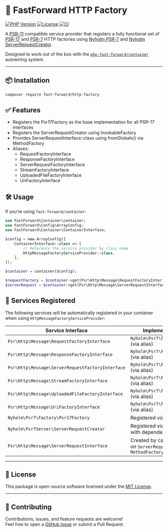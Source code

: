 # 🚀 FastForward HTTP Factory

[![PHP Version](https://img.shields.io/badge/PHP-^8.1-8892BF?logo=php)](https://www.php.net/)
[![License](https://img.shields.io/github/license/php-fast-forward/http-factory)](https://opensource.org/licenses/MIT)
[![CI](https://github.com/php-fast-forward/http-factory/actions/workflows/tests.yml/badge.svg)](https://github.com/php-fast-forward/http-factory/actions)

A [PSR-11](https://www.php-fig.org/psr/psr-11/) compatible service provider that registers a fully functional set of [PSR-17](https://www.php-fig.org/psr/psr-17/) and [PSR-7](https://www.php-fig.org/psr/psr-7/) HTTP factories using [Nyholm PSR-7](https://github.com/Nyholm/psr7) and [Nyholm ServerRequestCreator](https://github.com/Nyholm/psr7-server).

Designed to work out of the box with the [`php-fast-forward/container`](https://github.com/php-fast-forward/container) autowiring system.

---

## 📦 Installation

```bash
composer require fast-forward/http-factory
```

## ✅ Features
- Registers the Psr17Factory as the base implementation for all PSR-17 interfaces
- Registers the ServerRequestCreator using InvokableFactory
- Provides ServerRequestInterface::class using fromGlobals() via MethodFactory
- Aliases:
  - RequestFactoryInterface
  - ResponseFactoryInterface
  - ServerRequestFactoryInterface
  - StreamFactoryInterface
  - UploadedFileFactoryInterface
  - UriFactoryInterface

## 🛠️ Usage

If you’re using `fast-forward/container`:
```php
use FastForward\Container\container;
use FastForward\Config\ArrayConfig;
use FastForward\Container\ContainerInterface;

$config = new ArrayConfig([
    ContainerInterface::class => [
        // Reference the service provider by class name
        HttpMessageFactoryServiceProvider::class,
    ],
]);

$container = container($config);

$requestFactory = $container->get(Psr\Http\Message\RequestFactoryInterface::class);
$serverRequest = $container->get(Psr\Http\Message\ServerRequestInterface::class);
```

## 🔧 Services Registered

The following services will be automatically registered in your container when using `HttpMessageFactoryServiceProvider`:

| Service Interface                                     | Implementation Source                                |
|------------------------------------------------------|------------------------------------------------------|
| `Psr\Http\Message\RequestFactoryInterface`           | `Nyholm\Psr7\Factory\Psr17Factory` (via alias)       |
| `Psr\Http\Message\ResponseFactoryInterface`          | `Nyholm\Psr7\Factory\Psr17Factory` (via alias)       |
| `Psr\Http\Message\ServerRequestFactoryInterface`     | `Nyholm\Psr7\Factory\Psr17Factory` (via alias)       |
| `Psr\Http\Message\StreamFactoryInterface`            | `Nyholm\Psr7\Factory\Psr17Factory` (via alias)       |
| `Psr\Http\Message\UploadedFileFactoryInterface`      | `Nyholm\Psr7\Factory\Psr17Factory` (via alias)       |
| `Psr\Http\Message\UriFactoryInterface`               | `Nyholm\Psr7\Factory\Psr17Factory` (via alias)       |
| `Nyholm\Psr7\Factory\Psr17Factory`                   | Registered via `InvokableFactory`                    |
| `Nyholm\Psr7Server\ServerRequestCreator`             | Registered via `InvokableFactory`, with dependencies |
| `Psr\Http\Message\ServerRequestInterface`            | Created by calling `fromGlobals()` on `ServerRequestCreator` via `MethodFactory` |

---

## 📂 License

This package is open-source software licensed under the [MIT License](https://opensource.org/licenses/MIT).

---

## 🤝 Contributing

Contributions, issues, and feature requests are welcome!  
Feel free to open a [GitHub Issue](https://github.com/php-fast-forward/http-factory/issues) or submit a Pull Request.
